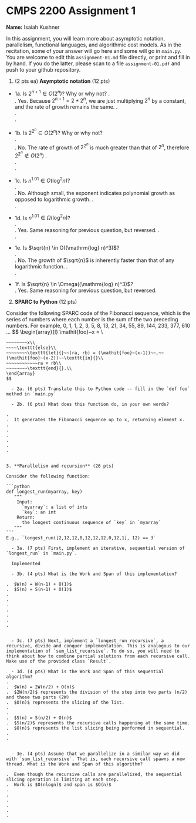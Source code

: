 

# CMPS 2200 Assignment 1

**Name:** Isaiah Kushner


In this assignment, you will learn more about asymptotic notation, parallelism, functional languages, and algorithmic cost models. As in the recitation, some of your answer will go here and some will go in `main.py`. You are welcome to edit this `assignment-01.md` file directly, or print and fill in by hand. If you do the latter, please scan to a file `assignment-01.pdf` and push to your github repository. 
  
  

1. (2 pts ea) **Asymptotic notation** (12 pts)

  - 1a. Is $2^{n+1} \in O(2^n)$? Why or why not? 
.  
.  Yes. Because $2^{n+1} = 2*2^n$, we are just multiplying $2^n$ by a constant, and the rate of growth remains the same.
.  
.  
. 
  - 1b. Is $2^{2^n} \in O(2^n)$? Why or why not?     
.  
.  No. The rate of growth of $2^{2^n}$ is much greater than that of $2^n$, therefore $2^{2^n} \notin O(2^n)$
.  
.  
.  
  - 1c. Is $n^{1.01} \in O(\mathrm{log}^2 n)$?    
.  
.  No. Although small, the exponent indicates polynomial growth as opposed to logarithmic growth.
.  
.  

  - 1d. Is $n^{1.01} \in \Omega(\mathrm{log}^2 n)$?  
.  
.  Yes. Same reasoning for previous question, but reversed.
.  
.  
  - 1e. Is $\sqrt{n} \in O((\mathrm{log} n)^3)$?  
.  
.  No. The growth of $\sqrt{n}$ is inherently faster than that of any logarithmic function.
.  
.  
  - 1f. Is $\sqrt{n} \in \Omega((\mathrm{log} n)^3)$?  
.  Yes. Same reasoning for previous question, but reversed.


2. **SPARC to Python** (12 pts)

Consider the following SPARC code of the Fibonacci sequence, which is the series of numbers where each number is the sum of the two preceding numbers. For example, 0, 1, 1, 2, 3, 5, 8, 13, 21, 34, 55, 89, 144, 233, 377, 610 ... 
$$
\begin{array}{l}
\mathit{foo}~x =   \\
~~~~\texttt{if}{}~~x \le 1~~\texttt{then}{}\\
~~~~~~~~x\\   
~~~~\texttt{else}\\
~~~~~~~~\texttt{let}{}~~(ra, rb) = (\mathit{foo}~(x-1))~~,~~(\mathit{foo}~(x-2))~~\texttt{in}{}\\  
~~~~~~~~~~~~ra + rb\\  
~~~~~~~~\texttt{end}{}.\\
\end{array}
$$ 

  - 2a. (6 pts) Translate this to Python code -- fill in the `def foo` method in `main.py`  

  - 2b. (6 pts) What does this function do, in your own words?  

.  
.  It generates the Fibonacci sequence up to x, returning element x.
.  
.  
.  
.  
.  
.  
  

3. **Parallelism and recursion** (26 pts)

Consider the following function:  

```python
def longest_run(myarray, key)
   """
    Input:
      `myarray`: a list of ints
      `key`: an int
    Return:
      the longest continuous sequence of `key` in `myarray`
   """
```
E.g., `longest_run([2,12,12,8,12,12,12,0,12,1], 12) == 3`  
 
  - 3a. (7 pts) First, implement an iterative, sequential version of `longest_run` in `main.py`.  

  Implemented

  - 3b. (4 pts) What is the Work and Span of this implementation?  

.  $W(n) = W(n-1) + O(1)$
.  $S(n) = S(n-1) + O(1)$
.  
.  
.  
.  
.  
.  
.  


  - 3c. (7 pts) Next, implement a `longest_run_recursive`, a recursive, divide and conquer implementation. This is analogous to our implementation of `sum_list_recursive`. To do so, you will need to think about how to combine partial solutions from each recursive call. Make use of the provided class `Result`.   

  - 3d. (4 pts) What is the Work and Span of this sequential algorithm?  
.  
.  $W(n) = 2W(n/2) + O(n)$
.  $2W(n/2)$ represents the division of the step into two parts (n/2) and those two parts (2W)
.  $O(n)$ represents the slicing of the list.
.  
.  
.  $S(n) = S(n/2) + O(n)$
.  $S(n/2)$ represents the recursive calls happening at the same time.
.  $O(n)$ represents the list slicing being performed in sequential.
.  
.  


  - 3e. (4 pts) Assume that we parallelize in a similar way we did with `sum_list_recursive`. That is, each recursive call spawns a new thread. What is the Work and Span of this algorithm?  

.  Even though the recursive calls are parallelized, the sequential slicing operation is limiting at each step.
.  Work is $O(nlogn)$ and span is $O(n)$
.  
.  
.  
.  
.  
.  

